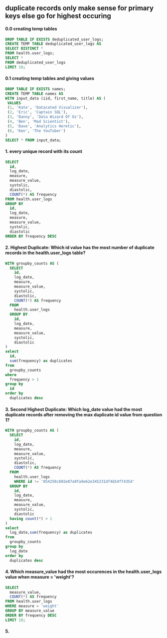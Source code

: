 ## duplicate records only make sense for primary keys else go for highest occuring
#### 0.0 creating temp tables
~~~~sql
DROP TABLE IF EXISTS deduplicated_user_logs;
CREATE TEMP TABLE deduplicated_user_logs AS
SELECT DISTINCT *
FROM health.user_logs;
SELECT *
FROM deduplicated_user_logs
LIMIT 10;
~~~~

#### 0.1 creating temp tables and giving values
~~~~sql
DROP TABLE IF EXISTS names;
CREATE TEMP TABLE names AS
WITH input_data (iid, first_name, title) AS (
 VALUES
 (1, 'Kate', 'Datacated Visualizer'),
 (2, 'Eric', 'Captain SQL'),
 (3, 'Danny', 'Data Wizard Of Oz'),
 (4, 'Ben', 'Mad Scientist'),
 (5, 'Dave', 'Analytics Heretic'),
 (6, 'Ken', 'The YouTuber')
)
SELECT * FROM input_data;
~~~~

#### 1. every unique record with its count
~~~~sql
SELECT
  id,
  log_date,
  measure,
  measure_value,
  systolic,
  diastolic,
  COUNT(*) AS frequency
FROM health.user_logs
GROUP BY
  id,
  log_date,
  measure,
  measure_value,
  systolic,
  diastolic
ORDER BY frequency DESC
~~~~
#### 2. Highest Duplicate: Which id value has the most number of duplicate records in the health.user_logs table?
~~~~sql
WITH groupby_counts AS (
  SELECT
    id,
    log_date,
    measure,
    measure_value,
    systolic,
    diastolic,
    COUNT(*) AS frequency
  FROM
    health.user_logs
  GROUP BY
    id,
    log_date,
    measure,
    measure_value,
    systolic,
    diastolic
)
select
  id,
  sum(frequency) as duplicates
from
  groupby_counts
where
  frequency > 1
group by
  id
order by
  duplicates desc
~~~~

#### 3.  Second Highest Duplicate: Which log_date value had the most duplicate records after removing the max duplicate id value from question 1?
~~~~sql
WITH groupby_counts AS (
  SELECT
    id,
    log_date,
    measure,
    measure_value,
    systolic,
    diastolic,
    COUNT(*) AS frequency
  FROM
    health.user_logs
    WHERE id != '054250c692e07a9fa9e62e345231df4b54ff435d'
  GROUP BY
    id,
    log_date,
    measure,
    measure_value,
    systolic,
    diastolic
  having count(*) > 1
)
select
  log_date,sum(frequency) as duplicates
from
  groupby_counts
group by
  log_date
order by
  duplicates desc
~~~~

#### 4. Which measure_value had the most occurences in the health.user_logs value when measure = 'weight'?
~~~~sql
SELECT
  measure_value,
  COUNT(*) AS frequency
FROM health.user_logs
WHERE measure = 'weight'
GROUP BY measure_value
ORDER BY frequency DESC
LIMIT 10;
~~~~
#### 5. 
